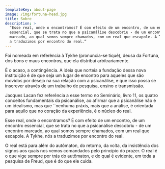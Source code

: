 ```yaml
---
templateKey: about-page
image: /img/fortuna-head.jpg
title: Sobre
description: >
  “Esse real, onde o encontramos? É com efeito de um encontro, de um encontro
  essencial, que se trata no que a psicanálise descobriu - de um encontro
  marcado, ao qual somos sempre chamados, com um real que escapole. A Tykhe, nós
  a traduzimos por encontro do real.”
---
```


Foi nomeada em referência à Tykhe (pronuncia-se tiquê), deusa da Fortuna, dos bons e maus encontros, que ela distribui arbitrariamente.

É o acaso, a contingência. A ideia que norteia a fundação dessa nova instituição é de que seja um lugar de encontro para aqueles que são movidos por desejo na sua relação com a psicanálise, e que isso possa se inscrever através de um trabalho de pesquisa, ensino e transmissão.

Jacques Lacan fez referência a esse termo no Seminário, livro 11, os quatro conceitos fundamentais da psicanálise, ao afirmar que a psicanálise não é um idealismo, mas que ´´nenhuma práxis, mais que a análise, é orientada para aquilo que no coração da experiência, é o núcleo do real.

Esse real, onde o encontramos? É com efeito de um encontro, de um encontro essencial, que se trata no que a psicanálise descobriu - de um encontro marcado, ao qual somos sempre chamados, com um real que escapole. A Tykhe, nós a traduzimos por encontro do real.

O real está para além do autômaton, do retorno, da volta, da insistência dos signos aos quais nos vemos comandados pelo princípio do prazer. O real é o que vige sempre por trás do autômaton, e do qual é evidente, em toda a pesquisa de Freud, que é do que ele cuida.
